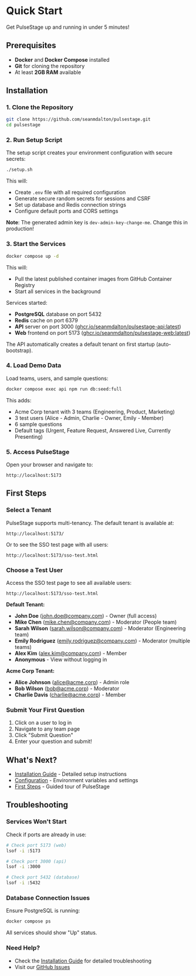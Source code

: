 # Quick Start

Get PulseStage up and running in under 5 minutes!

## Prerequisites

- **Docker** and **Docker Compose** installed
- **Git** for cloning the repository
- At least **2GB RAM** available

## Installation

### 1. Clone the Repository

```bash
git clone https://github.com/seanmdalton/pulsestage.git
cd pulsestage
```

### 2. Run Setup Script

The setup script creates your environment configuration with secure secrets:

```bash
./setup.sh
```

This will:
- Create `.env` file with all required configuration
- Generate secure random secrets for sessions and CSRF
- Set up database and Redis connection strings
- Configure default ports and CORS settings

**Note**: The generated admin key is `dev-admin-key-change-me`. Change this in production!

### 3. Start the Services

```bash
docker compose up -d
```

This will:
- Pull the latest published container images from GitHub Container Registry
- Start all services in the background

Services started:
- **PostgreSQL** database on port 5432
- **Redis** cache on port 6379
- **API** server on port 3000 ([ghcr.io/seanmdalton/pulsestage-api:latest](https://github.com/seanmdalton/pulsestage/pkgs/container/pulsestage-api))
- **Web** frontend on port 5173 ([ghcr.io/seanmdalton/pulsestage-web:latest](https://github.com/seanmdalton/pulsestage/pkgs/container/pulsestage-web))

The API automatically creates a default tenant on first startup (auto-bootstrap).

### 4. Load Demo Data

Load teams, users, and sample questions:

```bash
docker compose exec api npm run db:seed:full
```

This adds:
- Acme Corp tenant with 3 teams (Engineering, Product, Marketing)
- 3 test users (Alice - Admin, Charlie - Owner, Emily - Member)
- 6 sample questions
- Default tags (Urgent, Feature Request, Answered Live, Currently Presenting)

### 5. Access PulseStage

Open your browser and navigate to:

```
http://localhost:5173
```

## First Steps

### Select a Tenant

PulseStage supports multi-tenancy. The default tenant is available at:

```
http://localhost:5173/
```

Or to see the SSO test page with all users:

```
http://localhost:5173/sso-test.html
```

### Choose a Test User

Access the SSO test page to see all available users:

```
http://localhost:5173/sso-test.html
```

**Default Tenant:**
- **John Doe** (john.doe@company.com) - Owner (full access)
- **Mike Chen** (mike.chen@company.com) - Moderator (People team)
- **Sarah Wilson** (sarah.wilson@company.com) - Moderator (Engineering team)
- **Emily Rodriguez** (emily.rodriguez@company.com) - Moderator (multiple teams)
- **Alex Kim** (alex.kim@company.com) - Member
- **Anonymous** - View without logging in

**Acme Corp Tenant:**
- **Alice Johnson** (alice@acme.corp) - Admin role
- **Bob Wilson** (bob@acme.corp) - Moderator
- **Charlie Davis** (charlie@acme.corp) - Member

### Submit Your First Question

1. Click on a user to log in
2. Navigate to any team page
3. Click "Submit Question"
4. Enter your question and submit!

## What's Next?

- [Installation Guide](installation.md) - Detailed setup instructions
- [Configuration](configuration.md) - Environment variables and settings
- [First Steps](first-steps.md) - Guided tour of PulseStage

## Troubleshooting

### Services Won't Start

Check if ports are already in use:

```bash
# Check port 5173 (web)
lsof -i :5173

# Check port 3000 (api)
lsof -i :3000

# Check port 5432 (database)
lsof -i :5432
```

### Database Connection Issues

Ensure PostgreSQL is running:

```bash
docker compose ps
```

All services should show "Up" status.

### Need Help?

- Check the [Installation Guide](installation.md) for detailed troubleshooting
- Visit our [GitHub Issues](https://github.com/seanmdalton/pulsestage/issues)

